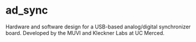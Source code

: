 # ad_sync
Hardware and software design for a USB-based analog/digital synchronizer board.  Developed by the MUVI and Kleckner Labs at UC Merced.
